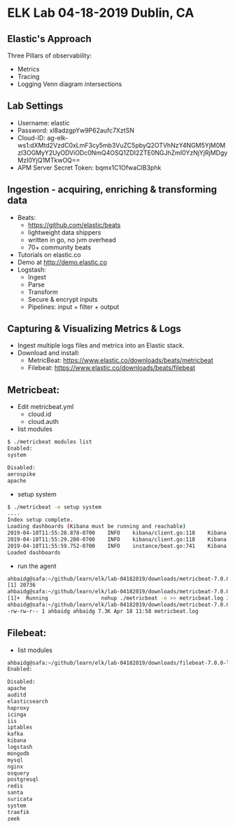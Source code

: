 # ELK Lab 04-18-2019 Dublin, CA

## Elastic's Approach
Three Pillars of observability:
- Metrics
- Tracing
- Logging
Venn diagram intersections

## Lab Settings
* Username: elastic
* Password: xl8adzgpYw9P62aufc7XztSN
* Cloud-ID: ag-elk-ws1:dXMtd2VzdC0xLmF3cy5mb3VuZC5pbyQ2OTVhNzY4NGM5YjM0MzI3OGMyY2UyODViODc0NmQ4OSQ1ZDI2ZTE0NGJhZmI0YzNjYjRjMDgyMzI0YjQ1MTkwOQ==
* APM Server Secret Token: bqmx1C1OfwaClB3phk


## Ingestion - acquiring, enriching & transforming data
* Beats:
    - https://github.com/elastic/beats
    - lightweight data shippers
    - written in go, no jvm overhead
    - 70+ community beats
* Tutorials on elastic.co
* Demo at http://demo.elastic.co
* Logstash:
    - Ingest
    - Parse
    - Transform
    - Secure & encrypt inputs
    - Pipelines: input + filter + output

## Capturing & Visualizing Metrics & Logs
* Ingest multiple logs files and metrics into an Elastic stack.
* Download and install:
    - MetricBeat: https://www.elastic.co/downloads/beats/metricbeat 
    - Filebeat: https://www.elastic.co/downloads/beats/filebeat

## Metricbeat:
* Edit metricbeat.yml
    - cloud.id
    - cloud.auth
* list modules
~~~~bash
$ ./metricbeat modules list
Enabled:
system

Disabled:
aerospike
apache
~~~~
* setup system
~~~~bash
$ ./metricbeat -e setup system
....
Index setup complete.
Loading dashboards (Kibana must be running and reachable)
2019-04-18T11:55:28.878-0700    INFO    kibana/client.go:118    Kibana url: https://5d26e144bafb4c3cb4c082324b451909.us-west-1.aws.found.io:443
2019-04-18T11:55:29.280-0700    INFO    kibana/client.go:118    Kibana url: https://5d26e144bafb4c3cb4c082324b451909.us-west-1.aws.found.io:443
2019-04-18T11:55:59.752-0700    INFO    instance/beat.go:741    Kibana dashboards successfully loaded.
Loaded dashboards
~~~~
* run the agent
~~~~bash
ahbaidg@safa:~/github/learn/elk/lab-04182019/downloads/metricbeat-7.0.0-linux-x86_64$ nohup ./metricbeat -e 1>>metricbeat.log 2>&1 &
[1] 20736
ahbaidg@safa:~/github/learn/elk/lab-04182019/downloads/metricbeat-7.0.0-linux-x86_64$ jobs
[1]+  Running                 nohup ./metricbeat -e >> metricbeat.log 2>&1 &
ahbaidg@safa:~/github/learn/elk/lab-04182019/downloads/metricbeat-7.0.0-linux-x86_64$ ls -alrth metricbeat.log
-rw-rw-r-- 1 ahbaidg ahbaidg 7.3K Apr 18 11:58 metricbeat.log
~~~~

## Filebeat:
* list modules
~~~~bash
ahbaidg@safa:~/github/learn/elk/lab-04182019/downloads/filebeat-7.0.0-linux-x86_64$ ./filebeat modules list
Enabled:

Disabled:
apache
auditd
elasticsearch
haproxy
icinga
iis
iptables
kafka
kibana
logstash
mongodb
mysql
nginx
osquery
postgresql
redis
santa
suricata
system
traefik
zeek
~~~~
